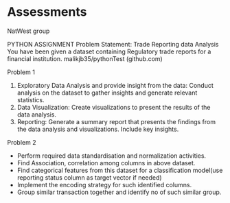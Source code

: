 # Assessments

NatWest group 

PYTHON ASSIGNMENT
Problem Statement: Trade Reporting data Analysis
You have been given a dataset containing Regulatory trade reports for a financial institution. 
malikjb35/pythonTest (github.com)

Problem 1
1. Exploratory Data Analysis and provide insight from the data: Conduct analysis on the dataset 
to gather insights and generate relevant statistics. 
2. Data Visualization: Create visualizations to present the results of the data analysis. 
3. Reporting: Generate a summary report that presents the findings from the data analysis and 
visualizations. Include key insights.

Problem 2
- Perform required data standardisation and normalization activities. 
- Find Association, correlation among columns in above dataset.
- Find categorical features from this dataset for a classification model(use reporting status 
column as target vector if needed)
- Implement the encoding strategy for such identified columns.
- Group similar transaction together and identify no of such similar group.
